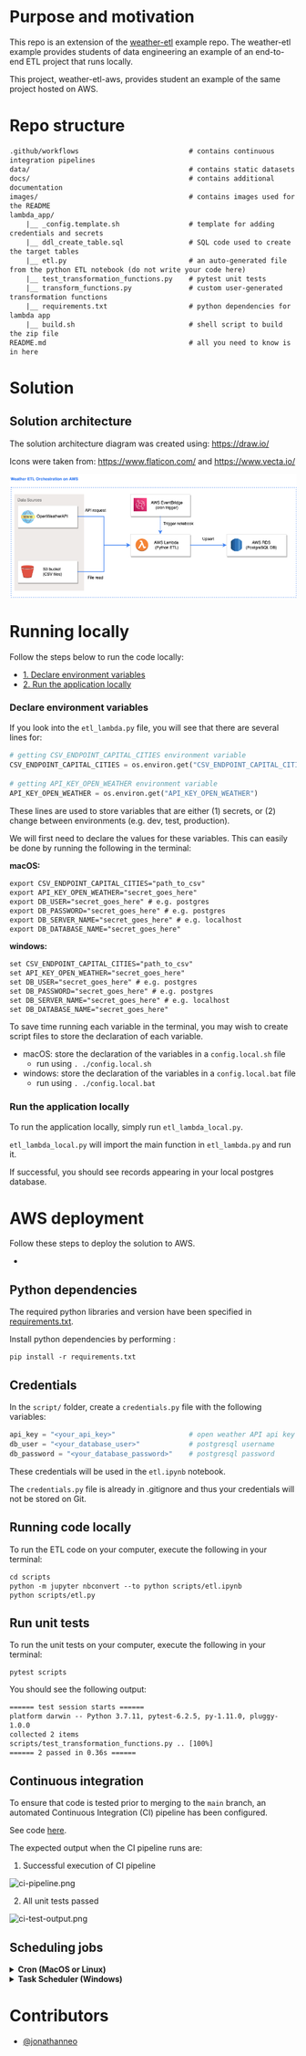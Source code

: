 # Purpose and motivation

This repo is an extension of the [weather-etl](https://github.com/jonathanneo/weather-etl) example repo. The weather-etl example provides students of data engineering an example of an end-to-end ETL project that runs locally. 

This project, weather-etl-aws, provides student an example of the same project hosted on AWS. 


# Repo structure 
```
.github/workflows                           # contains continuous integration pipelines 
data/                                       # contains static datasets 
docs/                                       # contains additional documentation 
images/                                     # contains images used for the README
lambda_app/    
    |__ _config.template.sh                 # template for adding credentials and secrets 
    |__ ddl_create_table.sql                # SQL code used to create the target tables 
    |__ etl.py                              # an auto-generated file from the python ETL notebook (do not write your code here)
    |__ test_transformation_functions.py    # pytest unit tests 
    |__ transform_functions.py              # custom user-generated transformation functions 
    |__ requirements.txt                    # python dependencies for lambda app 
    |__ build.sh                            # shell script to build the zip file 
README.md                                   # all you need to know is in here 
```

# Solution 

## Solution architecture 

The solution architecture diagram was created using: https://draw.io/ 

Icons were taken from: https://www.flaticon.com/ and https://www.vecta.io/ 


![solution_architecture.drawio.png](images/solution_architecture.drawio.png)

# Running locally 

Follow the steps below to run the code locally: 

- [1. Declare environment variables](#declare-environment-variables)
- [2. Run the application locally ](#run-the-application-locally)


### Declare environment variables 

If you look into the `etl_lambda.py` file, you will see that there are several lines for: 

```python 
# getting CSV_ENDPOINT_CAPITAL_CITIES environment variable 
CSV_ENDPOINT_CAPITAL_CITIES = os.environ.get("CSV_ENDPOINT_CAPITAL_CITIES")

# getting API_KEY_OPEN_WEATHER environment variable 
API_KEY_OPEN_WEATHER = os.environ.get("API_KEY_OPEN_WEATHER")
```

These lines are used to store variables that are either (1) secrets, or (2) change between environments (e.g. dev, test, production). 

We will first need to declare the values for these variables. This can easily be done by running the following in the terminal: 

<b>macOS:</b> 
```
export CSV_ENDPOINT_CAPITAL_CITIES="path_to_csv"
export API_KEY_OPEN_WEATHER="secret_goes_here"
export DB_USER="secret_goes_here" # e.g. postgres 
export DB_PASSWORD="secret_goes_here" # e.g. postgres 
export DB_SERVER_NAME="secret_goes_here" # e.g. localhost
export DB_DATABASE_NAME="secret_goes_here"
```

<b>windows:</b> 

```
set CSV_ENDPOINT_CAPITAL_CITIES="path_to_csv"
set API_KEY_OPEN_WEATHER="secret_goes_here"
set DB_USER="secret_goes_here" # e.g. postgres 
set DB_PASSWORD="secret_goes_here" # e.g. postgres 
set DB_SERVER_NAME="secret_goes_here" # e.g. localhost
set DB_DATABASE_NAME="secret_goes_here"
```

To save time running each variable in the terminal, you may wish to create script files to store the declaration of each variable. 

- macOS: store the declaration of the variables in a `config.local.sh` file 
    - run using `. ./config.local.sh` 
- windows: store the declaration of the variables in a `config.local.bat` file 
    - run using `. ./config.local.bat` 


### Run the application locally 

To run the application locally, simply run `etl_lambda_local.py`. 

`etl_lambda_local.py` will import the main function in `etl_lambda.py` and run it. 

If successful, you should see records appearing in your local postgres database. 

# AWS deployment  

Follow these steps to deploy the solution to AWS. 

- 

## Python dependencies 
The required python libraries and version have been specified in [requirements.txt](requirements.txt). 

Install python dependencies by performing : 

```
pip install -r requirements.txt 
```

## Credentials 
In the `script/` folder, create a `credentials.py` file with the following variables:
```py
api_key = "<your_api_key>"                  # open weather API api key 
db_user = "<your_database_user>"            # postgresql username 
db_password = "<your_database_password>"    # postgresql password 
```

These credentials will be used in the `etl.ipynb` notebook. 

The `credentials.py` file is already in .gitignore and thus your credentials will not be stored on Git. 

## Running code locally 
To run the ETL code on your computer, execute the following in your terminal: 

```
cd scripts
python -m jupyter nbconvert --to python scripts/etl.ipynb
python scripts/etl.py
```

## Run unit tests 
To run the unit tests on your computer, execute the following in your terminal: 

```
pytest scripts
```

You should see the following output: 

```
====== test session starts ======
platform darwin -- Python 3.7.11, pytest-6.2.5, py-1.11.0, pluggy-1.0.0
collected 2 items
scripts/test_transformation_functions.py .. [100%]
====== 2 passed in 0.36s ======
```

## Continuous integration 

To ensure that code is tested prior to merging to the `main` branch, an automated Continuous Integration (CI) pipeline has been configured. 

See code [here](.github/workflows/etl-ci.yml). 

The expected output when the CI pipeline runs are: 

1. Successful execution of CI pipeline 

![ci-pipeline.png](images/ci-pipeline.png)


2. All unit tests passed 

![ci-test-output.png](images/ci-test-output.png)



## Scheduling jobs 


<details>
<summary><strong> Cron (MacOS or Linux) </strong></summary>

To schedule a job using cron (see full guide [here](https://ole.michelsen.dk/blog/schedule-jobs-with-crontab-on-mac-osx/)): 

```sh 
# open crontab 
env EDITOR=nano crontab -e
# paste the following into crontab
* * * * * cd /Users/jonathanneo/Documents/trilogy/weather-etl/scripts && bash run_etl.sh
# write the file using: CTRL + O
# close the file using: CTRL + X
# check that the cron job has been scheduled - you should see your job appear 
crontab -l 
```

You should see the following output: 
```
(base) Jonathans-MacBook-Pro-2:~ jonathanneo$ crontab -l
* * * * * cd /Users/jonathanneo/Documents/trilogy/weather-etl/scripts && bash run_etl.sh
```

</details>

<details>
<summary><strong> Task Scheduler (Windows) </strong></summary>

1. Open Task Scheduler on windows 

2. Select `Create task`

![images/task-scheduler-1.png](images/task-scheduler-1.png)

3. Provide a name for the task 

![images/task-scheduler-2.png](images/task-scheduler-2.png)

4. Select `Actions` > `New` 

![images/task-scheduler-3.png](images/task-scheduler-3.png)

5. Provide the following details, and click `OK`: 
    - Program/script: `<provide path to your python.exe in your conda environment folder>`
        - Example: `C:\Users\jonat\anaconda3\envs\PythonData\python.exe`
    - Add arguments (optional): `<provide the etl file>`
        - Example: `etl.py` 
    - Start in (optional): `<provide the path to the etl file>` 
        - Example: `C:\Users\jonat\Documents\weather-etl\scripts`

![images/task-scheduler-4.png](images/task-scheduler-4.png)

6. Select `Triggers` 

![images/task-scheduler-5.png](images/task-scheduler-5.png)

7. Provide details of when you would like the job to run 

![images/task-scheduler-6.png](images/task-scheduler-6.png)

8. Click `OK` 

</details>

# Contributors
- [@jonathanneo](https://github.com/jonathanneo)